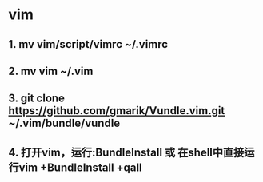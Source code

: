 # vim

## 1. mv vim/script/vimrc ~/.vimrc
## 2. mv vim ~/.vim
## 3. git clone https://github.com/gmarik/Vundle.vim.git ~/.vim/bundle/vundle
## 4. 打开vim，运行:BundleInstall 或 在shell中直接运行vim +BundleInstall +qall
